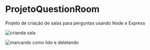 # ProjetoQuestionRoom
Projeto de criação de salas para perguntas usando Node e Express

![crianda sala](https://user-images.githubusercontent.com/84925398/166524712-68cbdb6d-2b13-4598-81ae-c66c5b60bef0.gif)

![marcando como lido e deletando](https://user-images.githubusercontent.com/84925398/166524959-5842d47d-09ce-45e4-a47d-bff264996e34.gif)
